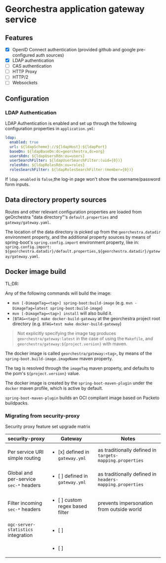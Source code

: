 # Georchestra application gateway service

## Features

- [x] OpenID Connect authentication (provided github and google pre-configured auth sources)
- [x] LDAP authentication
- [ ] CAS authentication
- [ ] HTTP Proxy
- [ ] HTTP/2
- [ ] Websockets

## Configuration

### LDAP Authentication

LDAP Authentication is enabled and set up through the following
configuration properties in `application.yml`:

```yaml
ldap:
  enabled: true
  url: ${ldapScheme}://${ldapHost}:${ldapPort}
  baseDn: ${ldapBaseDn:dc=georchestra,dc=org}
  usersRdn: ${ldapUsersRdn:ou=users}
  userSearchFilter: ${ldapUserSearchFilter:(uid={0})}
  rolesRdn: ${ldapRolesRdn:ou=roles}
  rolesSearchFilter: ${ldapRolesSearchFilter:(member={0})}
```

If `ldap.enabled` is `false`,the log-in page won't show the username/password form inputs.

## Data directory property sources

Routes and other relevant configuration properties are loaded from geOrchestra "data directory"'s
`default.properties` and `gateway/gateway.yaml`.

The location of the data directory is picked up from the `georchestra.datadir` environment property,
and the additional property sources by means of spring-boot's 
`spring.config.import` environment property, like in:
`spring.config.import: ${georchestra.datadir}/default.properties,${georchestra.datadir}/gateway/gateway.yaml`.


## Docker image build

TL;DR:

Any of the following commands will build the image:

- `mvn [-DimageTag=<tag>] spring-boot:build-image` (e.g. `mvn -DimageTag=latest spring-boot:build-image`)
- `mvn [-DimageTag=<tag>] install` will also build it.
- `[BTAG=<tag>] make docker-build-gateway` at the georchestra project root directory (e.g. `BTAG=test make docker-build-gateway`)

> Not explicitly specifying the image tag produces `georchestra/gateway:latest` in the case of
using the `Makefile`, and `georchestra/gateway:${project.version}` with maven.

The docker image is called `georchestra/gateway:<tag>`, by means of the
`spring-boot.build-image.imageName` maven property.

The tag is resolved through the `imageTag` maven property, and defaults to 
the pom's `${project.version}` value.

The docker image is created by the `spring-boot-maven-plugin` under the 
`docker` maven profile, which is active by default.

`spring-boot-maven-plugin` builds an OCI compliant image based on Packeto buildpacks.


### Migrating from security-proxy

Security proxy feature set upgrade matrix

| security-proxy | Gateway | Notes |
| --- | --- | --- |
| Per service URI simple routing  | <ul><li>[x] defined in `gateway.yml`</li></ul> | as traditionally defined in `targets-mapping.properties` |
| Global and per-service `sec-*` headers | <ul><li>[ ] defined in `gateway.yml`</li></ul> | as traditionally defined in `headers-mapping.properties` |
| Filter incoming `sec-*` headers | <ul><li>[ ] custom regex based filter</li></ul> | prevents impersonation from outside world |
| `ogc-server-statistics` integration | <ul><li>[ ] </li></ul> |  |
|  | <ul><li>[ ] </li></ul> |  |

